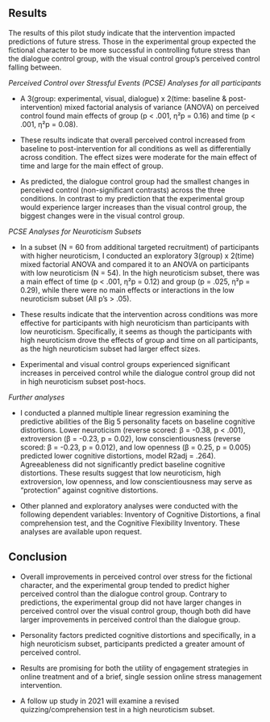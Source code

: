 ## **Results**

The results of this pilot study indicate that the intervention impacted predictions of future stress. Those in the experimental group expected the fictional character to be more successful in controlling future stress than the dialogue control group, with the visual control group’s perceived control falling between. 

_Perceived Control over Stressful Events (PCSE) Analyses for all participants_

*	A 3(group: experimental, visual, dialogue) x 2(time: baseline & post-intervention) mixed factorial analysis of variance (ANOVA) on perceived control found main effects of group (p < .001, η²p = 0.16) and time (p < .001, η²p = 0.08). 

*	These results indicate that overall perceived control increased from baseline to post-intervention for all conditions as well as differentially across condition. The effect sizes were moderate for the main effect of time and large for the main effect of group. 

*	As predicted, the dialogue control group had the smallest changes in perceived control (non-significant contrasts) across the three conditions. In contrast to my prediction that the experimental group would experience larger increases than the visual control group, the biggest changes were in the visual control group.

_PCSE Analyses for Neuroticism Subsets_

*	In a subset (N = 60 from additional targeted recruitment) of participants with higher neuroticism, I conducted an exploratory 3(group) x 2(time) mixed factorial ANOVA and compared it to an ANOVA on participants with low neuroticism (N = 54). In the high neuroticism subset, there was a main effect of time (p < .001, η²p = 0.12) and group (p = .025, η²p = 0.29), while there were no main effects or interactions in the low neuroticism subset (All p’s > .05). 

*	These results indicate that the intervention across conditions was more effective for participants with high neuroticism than participants with low neuroticism. Specifically, it seems as though the participants with high neuroticism drove the effects of group and time on all participants, as the high neuroticism subset had larger effect sizes. 

*	Experimental and visual control groups experienced significant increases in perceived control while the dialogue control group did not in high neuroticism subset post-hocs. 

_Further analyses_

*	I conducted a planned multiple linear regression examining the predictive abilities of the Big 5 personality facets on baseline cognitive distortions. Lower neuroticism (reverse scored: β = -0.38, p < .001), extroversion (β = -0.23, p = 0.02), low conscientiousness (reverse scored: β = -0.23, p = 0.012), and low openness (β = 0.25, p = 0.005) predicted lower cognitive distortions, model R2adj = .264). Agreeableness did not significantly predict baseline cognitive distortions. These results suggest that low neuroticism, high extroversion, low openness, and low conscientiousness may serve as “protection” against cognitive distortions. 

*	Other planned and exploratory analyses were conducted with the following dependent variables: Inventory of Cognitive Distortions, a final comprehension test, and the Cognitive Flexibility Inventory. These analyses are available upon request. 

## **Conclusion**

*	Overall improvements in perceived control over stress for the fictional character, and the experimental group tended to predict higher perceived control than the dialogue control group. Contrary to predictions, the experimental group did not have larger changes in perceived control over the visual control group, though both did have larger improvements in perceived control than the dialogue group. 

*	Personality factors predicted cognitive distortions and specifically, in a high neuroticism subset, participants predicted a greater amount of perceived control. 

*	Results are promising for both the utility of engagement strategies in online treatment and of a brief, single session online stress management intervention. 

*	A follow up study in 2021 will examine a revised quizzing/comprehension test in a high neuroticism subset. 
